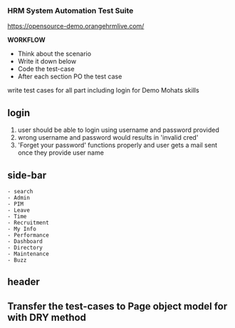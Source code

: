 ### HRM System Automation Test Suite

https://opensource-demo.orangehrmlive.com/

**WORKFLOW**
- Think about the scenario 
- Write it down below
- Code the test-case
- After each section PO the test case


write test cases for all part including login for Demo Mohats skills


## login
1. user should be able to login using username and password provided
2. wrong username and password would results in 'invalid cred' 
3. 'Forget your password' functions properly and user gets a mail sent once they provide user name

## side-bar
    - search
    - Admin
    - PIM
    - Leave
    - Time
    - Recruitment
    - My Info
    - Performance
    - Dashboard
    - Directory
    - Maintenance
    - Buzz
## header 

## Transfer the test-cases to Page object model for with DRY method


